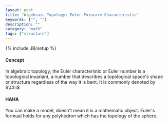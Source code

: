 ```yaml
---
layout: post
title: "Algebraic Topology: Euler-Poincare Characteristic"
keywords: ["", ""]
description: ""
category: "math"
tags: ["structure"]
---
```

{% include JB/setup %}

#### Concept
In algebraic topology, the Euler characteristic or Euler number is a topological
invariant, a number that describes a topological space's shape or structure
regardless of the way it is bent. It is commonly denoted by $\Chi$

#### HAHA
You can make a model, doesn't mean it is a mathematic object.
Euler's formual holds for any polyhedron which has the topology of the sphere.


